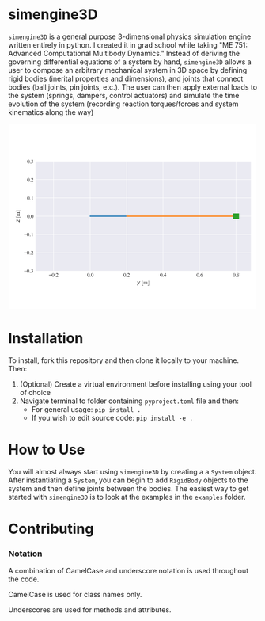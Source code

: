 # simengine3D
`simengine3D` is a general purpose 3-dimensional physics simulation engine 
written entirely in python. I created it in grad school while taking "ME 751: Advanced Computational Multibody Dynamics." Instead of deriving the governing differential equations of a system by hand, `simengine3D` allows a user to compose an arbitrary mechanical system in 3D space by defining rigid bodies (inerital properties and dimensions), and joints that connect bodies (ball joints, pin joints, etc.). The user can then apply external loads to the system (springs, dampers, control actuators) and simulate the time evolution of the system (recording reaction torques/forces and system kinematics along the way)

<div style="text-align:center;">
<img src="./docs/Crank_Slider_Damping.gif" width="500">
</div>

# Installation
To install, fork this repository and then clone it locally to your machine. Then: 
1. (Optional) Create a virtual environment before installing using your tool of choice
2. Navigate terminal to folder containing `pyproject.toml` file and then:
   - For general usage: `pip install .` 
   - If you wish to edit source code: `pip install -e .` 

# How to Use

You will almost always start using `simengine3D` by creating a a `System` object. After instantiating a `System`, you can begin to add `RigidBody` objects to the system and then define joints between the bodies. The easiest way to get started with `simengine3D` is to look at the examples in the `examples` folder.

# Contributing
### Notation
A combination of CamelCase and underscore notation is used throughout the code.

CamelCase is used for class names only.

Underscores are used for methods and attributes. 